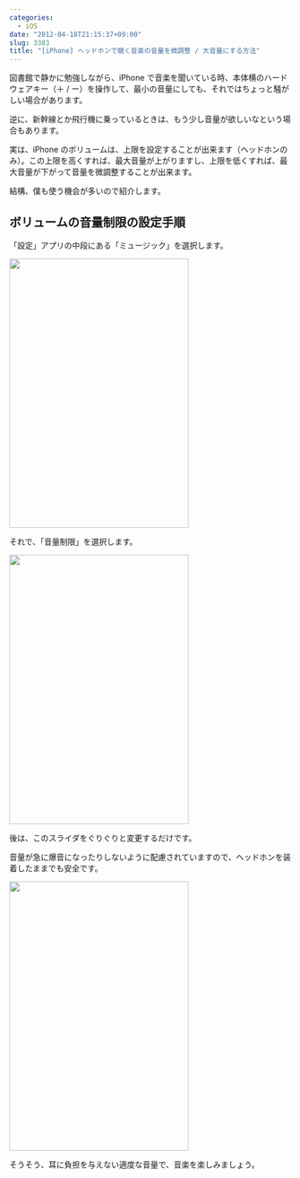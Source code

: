 ```yaml
---
categories:
  - iOS
date: "2012-04-18T21:15:37+09:00"
slug: 3383
title: "[iPhone] ヘッドホンで聴く音楽の音量を微調整 / 大音量にする方法"
---
```


図書館で静かに勉強しながら、iPhone で音楽を聞いている時、本体横のハードウェアキー（＋ / ー）を操作して、最小の音量にしても、それではちょっと騒がしい場合があります。

逆に、新幹線とか飛行機に乗っているときは、もう少し音量が欲しいなという場合もあります。

実は、iPhone のボリュームは、上限を設定することが出来ます（ヘッドホンのみ）。この上限を高くすれば、最大音量が上がりますし、上限を低くすれば、最大音量が下がって音量を微調整することが出来ます。

結構、僕も使う機会が多いので紹介します。

## ボリュームの音量制限の設定手順

「設定」アプリの中段にある「ミュージック」を選択します。

<img alt="" src="/images/2012/04/3383_1.png" width="320" height="480">

それで、「音量制限」を選択します。

<img alt="" src="/images/2012/04/3383_2.png" width="320" height="480">

後は、このスライダをぐりぐりと変更するだけです。

音量が急に爆音になったりしないように配慮されていますので、ヘッドホンを装着したままでも安全です。

<img alt="" src="/images/2012/04/3383_3.png" width="320" height="480">

そうそう、耳に負担を与えない適度な音量で、音楽を楽しみましょう。
